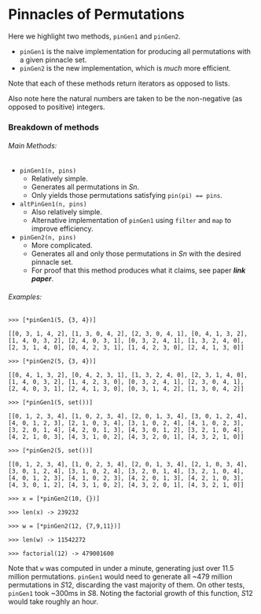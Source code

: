 # Pinnacles of Permutations

Here we highlight two methods, `pinGen1` and `pinGen2`.

- `pinGen1` is the naive implementation for producing all permutations with a given pinnacle set.
- `pinGen2` is the new implementation, which is _much_ more efficient.

Note that each of these methods return iterators as opposed to lists.

Also note here the natural numbers are taken to be the non-negative (as opposed to positive) integers.

### Breakdown of methods

###### Main Methods:

- `pinGen1(n, pins)`
  - Relatively simple.
  - Generates all permutations in _Sn_.
  - Only yields those permutations satisfying `pin(pi) == pins`.
- `altPinGen1(n, pins)`
  - Also relatively simple.
  - Alternative implementation of `pinGen1` using `filter` and `map` to improve efficiency.
- `pinGen2(n, pins)`
  - More complicated.
  - Generates all and only those permutations in _Sn_ with the desired pinnacle set.
  - For proof that this method produces what it claims, see paper ***link paper***.

###### Examples:

`>>> [*pinGen1(5, {3, 4})]`

`[[0, 3, 1, 4, 2], [1, 3, 0, 4, 2], [2, 3, 0, 4, 1], [0, 4, 1, 3, 2],
  [1, 4, 0, 3, 2], [2, 4, 0, 3, 1], [0, 3, 2, 4, 1], [1, 3, 2, 4, 0],
  [2, 3, 1, 4, 0], [0, 4, 2, 3, 1], [1, 4, 2, 3, 0], [2, 4, 1, 3, 0]]`

`>>> [*pinGen2(5, {3, 4})]`

`[[0, 4, 1, 3, 2], [0, 4, 2, 3, 1], [1, 3, 2, 4, 0], [2, 3, 1, 4, 0], [1, 4, 0, 3, 2], [1, 4, 2, 3, 0], [0, 3, 2, 4, 1], [2, 3, 0, 4, 1], [2, 4, 0, 3, 1], [2, 4, 1, 3, 0], [0, 3, 1, 4, 2], [1, 3, 0, 4, 2]]`

`>>> [*pinGen1(5, set())]`

`[[0, 1, 2, 3, 4], [1, 0, 2, 3, 4], [2, 0, 1, 3, 4], [3, 0, 1, 2, 4], [4, 0, 1, 2, 3], [2, 1, 0, 3, 4], [3, 1, 0, 2, 4], [4, 1, 0, 2, 3], [3, 2, 0, 1, 4], [4, 2, 0, 1, 3], [4, 3, 0, 1, 2], [3, 2, 1, 0, 4], [4, 2, 1, 0, 3], [4, 3, 1, 0, 2], [4, 3, 2, 0, 1], [4, 3, 2, 1, 0]]`

`>>> [*pinGen2(5, set())]`

`[[0, 1, 2, 3, 4], [1, 0, 2, 3, 4], [2, 0, 1, 3, 4], [2, 1, 0, 3, 4], [3, 0, 1, 2, 4], [3, 1, 0, 2, 4], [3, 2, 0, 1, 4], [3, 2, 1, 0, 4], [4, 0, 1, 2, 3], [4, 1, 0, 2, 3], [4, 2, 0, 1, 3], [4, 2, 1, 0, 3], [4, 3, 0, 1, 2], [4, 3, 1, 0, 2], [4, 3, 2, 0, 1], [4, 3, 2, 1, 0]]`

`>>> x = [*pinGen2(10, {})]`

`>>> len(x) -> 239232`

`>>> w = [*pinGen2(12, {7,9,11})]`

`>>> len(w) -> 11542272`

`>>> factorial(12) -> 479001600`

Note that `w` was computed in under a minute, generating just over 11.5 million permutations.
`pinGen1` would need to generate all ~479 million permutations in *S*12, discarding the vast majority of them.
On other tests, `pinGen1` took ~300ms in *S*8.  Noting the factorial growth of this function, *S*12 would take roughly an hour.
